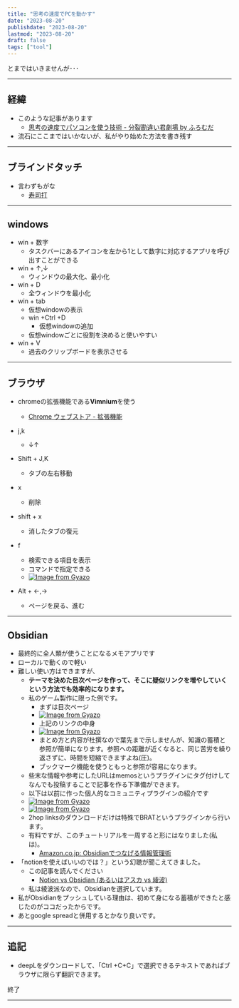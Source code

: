```yaml
---
title: "思考の速度でPCを動かす"
date: "2023-08-20"
publishdate: "2023-08-20"
lastmod: "2023-08-20"
draft: false
tags: ["tool"]
---
```

とまではいきませんが･･･

---

## 経緯
- このような記事があります
	- [思考の速度でパソコンを使う技術 - 分裂勘違い君劇場 by ふろむだ](https://www.furomuda.com/entry/20070212/1171244226)
- 流石にここまではいかないが、私がやり始めた方法を書き残す
---
## ブラインドタッチ

- 言わずもがな
	- [寿司打](https://sushida.net/)

---
## windows
- win + 数字
	- タスクバーにあるアイコンを左から1として数字に対応するアプリを呼び出すことができる
- win + ↑,↓
	- ウィンドウの最大化、最小化
- win + D
	- 全ウィンドウを最小化
- win + tab
	- 仮想windowの表示
	- win +Ctrl +D
		- 仮想windowの追加
	- 仮想windowごとに役割を決めると使いやすい
- win + V
	- 過去のクリップボードを表示させる
--- 
## ブラウザ
- chromeの拡張機能である**Vimnium**を使う
	- [Chrome ウェブストア - 拡張機能](https://chrome.google.com/webstore/detail/vimium/dbepggeogbaibhgnhhndojpepiihcmeb)
- j,k
	- ↓↑
- Shift + J,K
	- タブの左右移動
- x
	- 削除
- shift + x
	- 消したタブの復元
- f
	- 検索できる項目を表示
	- コマンドで指定できる
	- [![Image from Gyazo](https://i.gyazo.com/5c65df2f44b97a721e11ee41d814b718.png)](https://gyazo.com/5c65df2f44b97a721e11ee41d814b718)

- Alt + ←,→
	- ページを戻る、進む
---
## Obsidian
- 最終的に全人類が使うことになるメモアプリです
- ローカルで動くので軽い
- 難しい使い方はできますが、
	- **テーマを決めた目次ページを作って、そこに疑似リンクを増やしていくという方法でも効率的になります。**
	- 私のゲーム製作に限った例です。
		- まずは目次ページ
		- [![Image from Gyazo](https://i.gyazo.com/7ea217c6f0cb4fe855c12285cfa635ab.png)](https://gyazo.com/7ea217c6f0cb4fe855c12285cfa635ab)
		- 上記のリンクの中身
		- [![Image from Gyazo](https://i.gyazo.com/1f29d0cd3f40ff6c6fe0f6d902ef4cb7.png)](https://gyazo.com/1f29d0cd3f40ff6c6fe0f6d902ef4cb7)
		- まとめ方と内容が杜撰なので葉先まで示しませんが、知識の蓄積と参照が簡単になります。参照への距離が近くなると、同じ苦労を繰り返さずに、時間を短縮できますよね(圧)。
		- ブックマーク機能を使うともっと参照が容易になります。
	- 些末な情報や参考にしたURLはmemosというプラグインにタグ付けしてなんでも投稿することで記事を作る下準備ができます。
	- 以下は以前に作った個人的なコミュニティプラグインの紹介です
	- [![Image from Gyazo](https://i.gyazo.com/657586c620e572234d2a5ba140602e9c.png)](https://gyazo.com/657586c620e572234d2a5ba140602e9c)
	- [![Image from Gyazo](https://i.gyazo.com/3d6cce479e0e937f5ccd11c7bcd0200d.png)](https://gyazo.com/3d6cce479e0e937f5ccd11c7bcd0200d)
	- 2hop linksのダウンロードだけは特殊でBRATというプラグインから行います。
	- 有料ですが、このチュートリアルを一周すると形にはなりました(私は)。
		- [Amazon.co.jp: Obsidianでつなげる情報管理術 ](https://www.amazon.co.jp/Obsidian%E3%81%A7%E3%81%A4%E3%81%AA%E3%81%92%E3%82%8B%E6%83%85%E5%A0%B1%E7%AE%A1%E7%90%86%E8%A1%93-Pouhon-ebook/dp/B0B4K499F4)
- 「notionを使えばいいのでは？」という幻聴が聞こえてきました。
	- この記事を読んでください
		- [Notion vs Obsidian (あるいはアスカ vs 綾波)](https://pouhon.net/notion-vs-obsidian/6141/)
	- 私は綾波派なので、Obsidianを選択しています。
- 私がObsidianをプッシュしている理由は、初めて身になる蓄積ができたと感じたのがココだったからです。
- あとgoogle spreadと併用するとかなり良いです。

---

## 追記
- deepLをダウンロードして、「Ctrl +C+C」で選択できるテキストであればブラウザに限らず翻訳できます。

終了

---